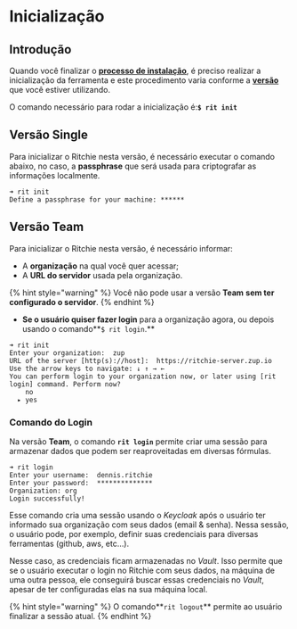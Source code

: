 # Inicialização

## **Introdução** 

Quando você finalizar o [**processo de instalação**](https://docs.ritchiecli.io/v/doc-portuguese/primeiros-passos/instalando-ritchie), é preciso realizar a inicialização da ferramenta e este procedimento varia conforme a [**versão**](https://docs.ritchiecli.io/v/doc-portuguese/primeiros-passos/escolhendo-versao) que você estiver utilizando. 

O comando necessário para rodar a inicialização é:**`$ rit init`**

## Versão Single

Para inicializar o Ritchie nesta versão, é necessário executar o comando abaixo, no caso, a **passphrase** que será usada para criptografar as informações localmente. 

```text
➜ rit init
Define a passphrase for your machine: ******
```

## Versão Team

Para inicializar o Ritchie nesta versão, é necessário informar: 

* A **organização** na qual você quer acessar; 
* A **URL do servidor** usada pela organização.

{% hint style="warning" %}
Você não pode usar a versão **Team** **sem ter configurado o servidor**.
{% endhint %}

* **Se o usuário quiser fazer login** para a organização agora, ou depois usando o comando**`$ rit login`.**

```text
➜ rit init
Enter your organization:  zup
URL of the server [http(s)://host]:  https://ritchie-server.zup.io
Use the arrow keys to navigate: ↓ ↑ → ←
You can perform login to your organization now, or later using [rit login] command. Perform now?
    no
  ▸ yes
```

### **Comando do Login**

Na versão **Team**, o comando **`rit login`** permite criar uma sessão para armazenar dados que podem ser reaproveitadas em diversas fórmulas.

```text
➜ rit login
Enter your username:  dennis.ritchie
Enter your password:  **************
Organization: org
Login successfully!
```

Esse comando cria uma sessão usando o _Keycloak_ após o usuário ter informado sua organização com seus dados \(email & senha\). Nessa sessão, o usuário pode, por exemplo, definir suas credenciais para diversas ferramentas \(github, aws, etc…\). 

Nesse caso, as credenciais ficam armazenadas no _Vault_. Isso permite que se o usuário executar o login no Ritchie com seus dados, na máquina de uma outra pessoa, ele conseguirá buscar essas credenciais no _Vault_, apesar de ter configuradas elas na sua máquina local.

{% hint style="warning" %}
O comando**`rit logout`** permite ao usuário finalizar a sessão atual.
{% endhint %}

